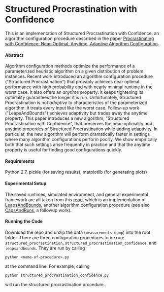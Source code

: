 # Structured Procrastination with Confidence
This is an implementation of Structured Procrastination with Confidence, an algorithm configuration procedure described in the paper [Procrastinating with Confidence: Near-Optimal, Anytime, Adaptive Algorithm Configuration](https://arxiv.org/pdf/1902.05454.pdf).

#### Abstract 
Algorithm configuration methods optimize the performance of a parameterized heuristic algorithm on a given distribution of problem instances. Recent work introduced an algorithm configuration procedure ("Structured Procrastination") that provably achieves near optimal performance with high probability and with nearly minimal runtime in the worst case. It also offers an _anytime_ property: it keeps tightening its optimality guarantees the longer it is run. Unfortunately, Structured Procrastination is not _adaptive_ to characteristics of the parameterized algorithm: it treats every input like the worst case. Follow-up work ("LeapsAndBounds") achieves adaptivity but trades away the anytime property. This paper introduces a new algorithm, "Structured Procrastination with Confidence", that preserves the near-optimality and anytime properties of Structured Procrastination while adding adaptivity. In particular, the new algorithm will perform dramatically faster in settings where many algorithm configurations perform poorly. We show empirically both that such settings arise frequently in practice and that the anytime property is useful for finding good configurations quickly.

#### Requirements
Python 2.7, pickle (for saving results), matplotlib (for generating plots)  

#### Experimental Setup
The saved runtimes, simulated environment, and general experimental framework are all taken from this [repo](https://github.com/deepmind/leaps-and-bounds), which is an implementation of [LeapsAndBounds](https://arxiv.org/pdf/1807.00755.pdf), another algorithm configuration procedure (see also [CapsAndRuns](http://proceedings.mlr.press/v97/weisz19a/weisz19a-supp.pdf), a followup work).   


#### Running the Code
Download the repo and unzip the data (``measurements.dump``) into the root folder. There are three configuration procedures to be run: ``structured_procrastination``, ``structured_procrastination_confidence``, and ``leapsandbounds``. They are run by calling 
```
python <name-of-procedure>.py
``` 
at the command line. For example, calling
```
python structured_procrastination_confidence.py
``` 
will run the structured procrastination procedure. 




